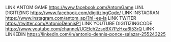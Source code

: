 LINK ANTOM GAME                https://www.facebook.com/AntomGame
LINL DIGITIZING                https://www.facebook.com/digitizingCode/
LINK INSTAGRAN                 https://www.instagram.com/antom_ap/?hl=es-la
LINK TWITER                    https://twitter.com/AntonioDennisP1
LINK YOUTUBE DIGITIZINGCODE    https://www.youtube.com/channel/UCElch2zsoBX7PzHxa6I53rQ
LiINK LINKEDlN                 https://linkedin.com/in/antonio-dennis-ponce-salazar-255243225